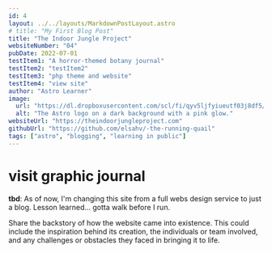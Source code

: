 ```yaml
---
id: 4
layout: ../../layouts/MarkdownPostLayout.astro
# title: "My First Blog Post"
title: "The Indoor Jungle Project"
websiteNumber: "04"
pubDate: 2022-07-01
testItem1: "A horror-themed botany journal"
testItem2: "testItem2"
testItem3: "php theme and website"
testItem4: "view site"
author: "Astro Learner"
image:
  url: "https://dl.dropboxusercontent.com/scl/fi/qyv5ljfyiueutf03j8df5/lc-10-18-23.png?rlkey=ikcai42jknyzhw31tbcmtizkw&st=a6pabvkw&dl=0"
  alt: "The Astro logo on a dark background with a pink glow."
websiteUrl: "https://theindoorjungleproject.com"
githubUrl: "https://github.com/elsahv/-the-running-quail"
tags: ["astro", "blogging", "learning in public"]
---
```


# visit graphic journal

**tbd**: As of now, I'm changing this site from a full webs design service to just a blog. Lesson learned... gotta walk before I run.

Share the backstory of how the website came into existence. This could include the inspiration behind its creation, the individuals or team involved, and any challenges or obstacles they faced in bringing it to life.
